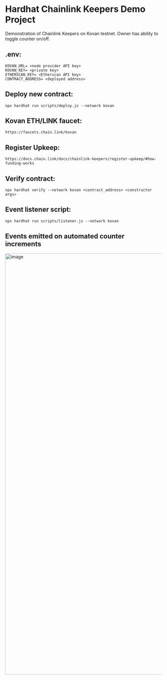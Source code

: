 # Hardhat Chainlink Keepers Demo Project 

Demonstration of Chainlink Keepers on Kovan testnet. Owner has ability to toggle counter on/off.

## .env:
```shell
KOVAN_URL= <node provider API key>
KOVAN_KEY= <private key>
ETHERSCAN_KEY= <Etherscan API key>
CONTRACT_ADDRESS= <deployed address>
```
## Deploy new contract:
```shell
npx hardhat run scripts/deploy.js --network kovan
```
## Kovan ETH/LINK faucet:
```shell
https://faucets.chain.link/kovan
```
## Register Upkeep:
```shell
https://docs.chain.link/docs/chainlink-keepers/register-upkeep/#how-funding-works
```
## Verify contract:
```shell
npx hardhat verify --network kovan <contract_address> <constructor args> 
```
## Event listener script:
```shell
npx hardhat run scripts/listener.js --network kovan   
```

## Events emitted on automated counter increments
<img width="1355" alt="image" src="https://user-images.githubusercontent.com/34758484/156899157-eac4ee01-1392-43d3-aab6-0aed3f7d18e3.png">
